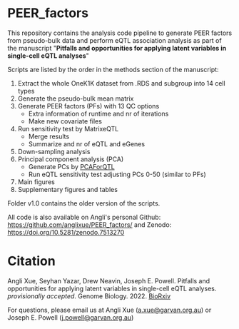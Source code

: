# PEER_factors
This repository contains the analysis code pipeline to generate PEER factors from pseudo-bulk data and perform eQTL association analysis as part of the manuscript "**Pitfalls and opportunities for applying latent variables in single-cell eQTL analyses**"

Scripts are listed by the order in the methods section of the manuscript:

1. Extract the whole OneK1K dataset from .RDS and subgroup into 14 cell types
2. Generate the pseudo-bulk mean matrix
3. Generate PEER factors (PFs) with 13 QC options
    + Extra information of runtime and nr of iterations
    + Make new covariate files
4. Run sensitivity test by MatrixeQTL
    + Merge results
    + Summarize and nr of eQTL and eGenes
5. Down-sampling analysis
6. Principal component analysis (PCA)
    + Generate PCs by [PCAForQTL](https://github.com/heatherjzhou/PCAForQTL)
    + Run eQTL sensitivity test adjusting PCs 0-50 (similar to PFs)
7. Main figures
8. Supplementary figures and tables

Folder v1.0 contains the older version of the scripts.

All code is also available on Angli's personal Github: https://github.com/anglixue/PEER_factors/ and Zenodo: https://doi.org/10.5281/zenodo.7513270

# Citation

Angli Xue, Seyhan Yazar, Drew Neavin, Joseph E. Powell. Pitfalls and opportunities for applying latent variables in single-cell eQTL analyses. _provisionally accepted_. Genome Biology. 2022. [BioRxiv](https://www.biorxiv.org/content/10.1101/2022.08.02.502566v1)

For questions, please email us at Angli Xue (a.xue@garvan.org.au) or Joseph E. Powell (j.powell@garvan.org.au)
